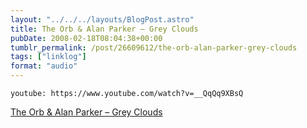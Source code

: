 ```yaml
---
layout: "../../../layouts/BlogPost.astro"
title: The Orb & Alan Parker – Grey Clouds
pubDate: 2008-02-18T08:04:38+00:00
tumblr_permalink: /post/26609612/the-orb-alan-parker-grey-clouds
tags: ["linklog"]
format: "audio"
---
```


`youtube: https://www.youtube.com/watch?v=__QqQq9XBsQ`

[The Orb & Alan Parker &#8211; Grey Clouds][1]

[1]: https://www.youtube.com/watch?v=__QqQq9XBsQ
